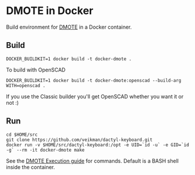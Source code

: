 # DMOTE in Docker

Build environment for
[DMOTE](https://github.com/veikman/dactyl-keyboard) in a Docker container.

## Build
```
DOCKER_BUILDKIT=1 docker build -t docker-dmote .
```
To build with OpenSCAD
```
DOCKER_BUILDKIT=1 docker build -t docker-dmote:openscad --build-arg WITH=openscad .
```
If you use the Classic builder you'll get OpenSCAD whether you want it or not
:)

## Run
```
cd $HOME/src
git clone https://github.com/veikman/dactyl-keyboard.git
docker run -v $HOME/src/dactyl-keyboard:/opt -e UID=`id -u` -e GID=`id -g` --rm -it docker-dmote make
```
See the [DMOTE Execution
guide](https://github.com/veikman/dactyl-keyboard/blob/master/doc/execution.md) for commands.  Default is a BASH shell inside the container.
